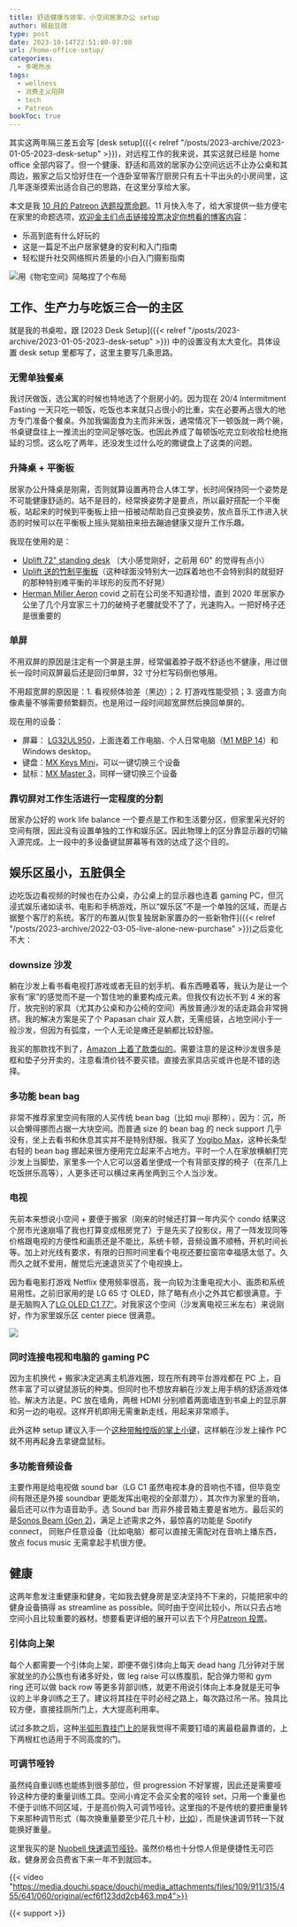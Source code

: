 ```yaml
---
title: 舒适健康与效率，小空间居家办公 setup
author: 椒盐豆豉
type: post
date: 2023-10-14T22:51:00-07:00
url: /home-office-setup/
categories:
  - 多喝热水
tags:
  - wellness
  - 消费主义陷阱
  - tech 
  - Patreon
bookToc: true
---
```


其实这两年隔三差五会写 [desk setup]({{< relref "/posts/2023-archive/2023-01-05-2023-desk-setup" >}})，对远程工作的我来说，其实这就已经是 home office 全部内容了。但一个健康、舒适和高效的居家办公空间远远不止办公桌和其周边，搬家之后又恰好住在一个连卧室带客厅厨房只有五十平出头的小房间里，这几年逐渐摸索出适合自己的思路，在这里分享给大家。

本文是我 [10 月的 Patreon 选题投票命题](https://www.patreon.com/posts/88948718)。11 月快入冬了，给大家提供一些方便宅在家里的命题选项，[欢迎金主们点击链接投票决定你想看的博客内容](https://www.patreon.com/posts/2023-nian-shi-yi-91004257)：
- 乐高到底有什么好玩的
- 这是一篇足不出户居家健身的安利和入门指南
- 轻松提升社交网络照片质量的小白入门摄影指南

![用《物宅空间》简略捏了个布局](https://media.douchi.space/douchi/media_attachments/files/111/238/116/876/518/485/original/fba9078408de54f7.jpg)

<!--more-->

## 工作、生产力与吃饭三合一的主区
就是我的书桌啦，跟 [2023 Desk Setup]({{< relref "/posts/2023-archive/2023-01-05-2023-desk-setup" >}}) 中的设置没有太大变化。具体设置 desk setup 里都写了，这里主要写几条思路。

### 无需单独餐桌
我讨厌做饭，选公寓的时候也特地选了个厨房小的。因为现在 20/4 Intermitment Fasting 一天只吃一顿饭，吃饭也本来就只占很小的比重，实在必要再占很大的地方专门准备个餐桌。外加我偏面食为主而非米饭，通常情况下一顿饭就一两个碗，书桌键盘往上一推流出的空间足够吃饭。也因此养成了每顿饭吃完立刻收拾杜绝拖延的习惯。这么吃了两年，还没发生过什么吃的撒键盘上了这类的问题。

### 升降桌 + 平衡板
居家办公升降桌是刚需，否则就算设置再符合人体工学，长时间保持同一个姿势是不可能健康舒适的。站不是目的，经常换姿势才是要点，所以最好搭配一个平衡板，站起来的时候到平衡板上扭一扭被动帮助自己变换姿势，放点音乐工作进入状态的时候可以在平衡板上摇头晃脑扭来扭去蹦迪健康又提升工作乐趣。

我现在使用的是：
- [Uplift 72" standing desk](https://amzn.to/3bt9WOO) （大小感觉刚好，之前用 60" 的觉得有点小）
- [Uplift 送的竹制平衡板](https://amzn.to/3EplTmd )（这种球面没特别大一边踩着地也不会特别斜的就挺好的那种特别难平衡的半球形的反而不好晃）
- [Herman Miller Aeron](https://amzn.to/45xVKwy) covid 之前在公司坐不知道珍惜，直到 2020 年居家办公坐了几个月宜家三十刀的破椅子老腰就受不了了，光速购入。一把好椅子还是很重要的

### 单屏
不用双屏的原因是注定有一个屏是主屏，经常偏着脖子既不舒适也不健康，用过很长一段时间双屏最后还是回归单屏，32 寸分栏写码倒也够用。

不用超宽屏的原因是：1. 看视频体验差（黑边）；2. 打游戏性能受损；3. 竖直方向像素量不够需要频繁翻页。也是用过一段时间超宽屏然后换回单屏的。

现在用的设备：
- 屏幕： [LG32UL950](https://amzn.to/3bpbj18)，上面连着工作电脑、个人日常电脑（[M1 MBP 14](https://amzn.to/3vKLstv)）和 Windows desktop。
- 键盘：[MX Keys Mini](https://amzn.to/3is7HOv)，可以一键切换三个设备
- 鼠标：[MX Master 3](https://amzn.to/39okewZ)，同样一键切换三个设备

### 靠切屏对工作生活进行一定程度的分割
居家办公好的 work life balance 一个要点是工作和生活要分区，但家里采光好的空间有限，因此没有设置单独的工作和娱乐区。因此物理上的区分靠显示器的切输入源完成。上一段中的多设备键鼠屏幕等有效的达成了这个目的。

## 娱乐区虽小，五脏俱全
边吃饭边看视频的时候也在办公桌，办公桌上的显示器也连着 gaming PC，但沉浸式娱乐诸如读书、电影和手柄游戏，所以“娱乐区”不是一个单独的区域，而是占据整个客厅的系统。客厅的布置从[恢复独居新家置办的一些新物件]({{< relref "/posts/2023-archive/2022-03-05-live-alone-new-purchase" >}})之后变化不大：

### downsize 沙发
躺在沙发上看书看电视打游戏或者无目的划手机、看东西睡着等，我认为是让一个家有“家”的感觉而不是一个暂住地的重要构成元素。但我仅有边长不到 4 米的客厅，放完别的家具（尤其办公桌和办公椅的空间）再放普通沙发的话走路会非常拥挤。我的解决方案是买了个 Papasan chair 双人款，无需组装，占地空间小于一般沙发，但因为有弧度，一个人无论是瘫还是躺都比较舒服。

我买的那款找不到了，[Amazon 上着了款类似的](https://amzn.to/3QdIdWp)。需要注意的是这种沙发很多是框和垫子分开卖的，注意看清价钱不要买错。直接去家具店买或许也是不错的选择。

### 多功能 bean bag
非常不推荐家里空间有限的人买传统 bean bag（比如 muji 那种），因为：沉，所以会懒得挪而占据一大块空间。而普通 size 的 bean bag 的 neck support 几乎没有，坐上去看书和休息其实并不是特别舒服。我买了 [Yogibo Max](https://amzn.to/35Qlzi6)，这种长条型右轻的 bean bag 挪起来很方便用完立起来不占地方。平时一个人在家放横躺打完沙发上当脚垫，家里多一个人它可以竖着坐便成一个有背部支撑的椅子（在茶几上吃饭拼乐高等），人更多还可以横过来再坐两到三个人当沙发。

### 电视
先前本来想说小空间 + 要便于搬家（刚来的时候还打算一年内买个 condo 结果这个房市光速崩塌了我也打算变成租房党了）于是先买了投影仪，用了一阵发现同等价格跟电视的方便性和画质还是不能比，系统卡顿，音频设置不顺畅，开机时间长等。加上对光线有要求，有限的日照时间里看个电视还要拉窗帘幸福感太低了。久而久之就不爱用，醒觉后光速退货买了个电视换上。

因为看电影打游戏 Netflix 使用频率很高，我一向较为注重电视大小、画质和系统易用性。之前旧家用的是 LG 65 寸 OLED，除了略有点小之外其它都很满意。于是无脑购入了[LG OLED C1 77″](https://amzn.to/3Ju4Pfl)。对我家这个空间（沙发离电视三米左右）来说刚好，作为家里娱乐区 center piece 很满意。

![](https://media.douchi.space/douchi/media_attachments/files/107/764/260/699/495/945/original/625681cc2bb159c3.png)

### 同时连接电视和电脑的 gaming PC
因为主机换代 + 搬家决定逃离主机游戏圈，现在所有跨平台游戏都在 PC 上，自然丰富了可以键鼠游玩的种类。但同时也不想放弃躺在沙发上用手柄的舒适游戏体验。解决方法是，PC 放在墙角，两根 HDMI 分别顺着两面墙连到书桌上的显示屏和另一边的电视。这样开机即用无需重新走线，用起来非常顺手。

此外这种 setup 建议入手一个[这种带触控版的掌上小键](https://amzn.to/3JCAXj1)，这样躺在沙发上操作 PC 就不用再起身去拿键盘鼠标。

### 多功能音频设备
主要作用是给电视做 sound bar（LG C1 虽然电视本身的音响也不错，但毕竟空间有限还是外接 soundbar 更能发挥出电视的全部潜力），其次作为家里的音响，最后还可以作为语音助手。选 Sound bar 而非外接音箱主要是省地方。最后买的是[Sonos Beam (Gen 2)](https://amzn.to/3twnTD7)，满足上述需求之外，最惊喜的功能是 Spotify connect， 同账户任意设备（比如电脑）都可以直接无需配对在音响上播东西，放点 focus music 无需拿起手机很方便。

## 健康
这两年愈发注重健康和健身，宅如我去健身房是坚决坚持不下来的，只能把家中的健身设备搞得 as streamline as possible。同时由于空间比较小，所以只去占地空间小且比较重要的器材。想要看更详细的展开可以去下个月[Patreon 投票](https://www.patreon.com/posts/2023-nian-shi-yi-91004257)。

### 引体向上架
每个人都需要一个引体向上架，即便不做引体向上每天 dead hang 几分钟对于居家就坐的办公族也有诸多好处，做 leg raise 可以练腹肌，配合弹力带和 gym ring 还可以做 back row 等更多背部训练，就更不用说引体向上本身就是无可争议的上半身训练之王了。建议将其挂在平时必经之路上，每次路过吊一吊。独具比较方便，直接挂厕所门上，大大提高利用率。

试过多款之后，这种[半弧形靠挂门上的](https://amzn.to/3VIJaWk)是我觉得不需要钉墙的离最稳最靠谱的，上下两根杠也适用于不同高度的门。

### 可调节哑铃
虽然纯自重训练也能练到很多部位，但 progression 不好掌握，因此还是需要哑铃这种方便的重量训练工具。空间小肯定不会买全套的哑铃 set，只用一个重量也不便于训练不同区域，于是高价购入可调节哑铃。这里指的不是传统的要把重量转下来那种调节形式（每次换重量要至少花几十秒，[比如](https://amzn.to/3xvv5jN)），而是快速调节转一下就能换好重量。

这里我买的是 [Nuobell 快速调节哑铃](https://smrtft.com/products/nuobell-50lb-matt-black)。虽然价格也十分惊人但是便捷性无可匹敌，健身房会员费省下来一年不到就回本。

{{< video "https://media.douchi.space/douchi/media_attachments/files/109/911/315/455/641/060/original/ecf6f123dd2cb463.mp4">}}

{{< support >}}
